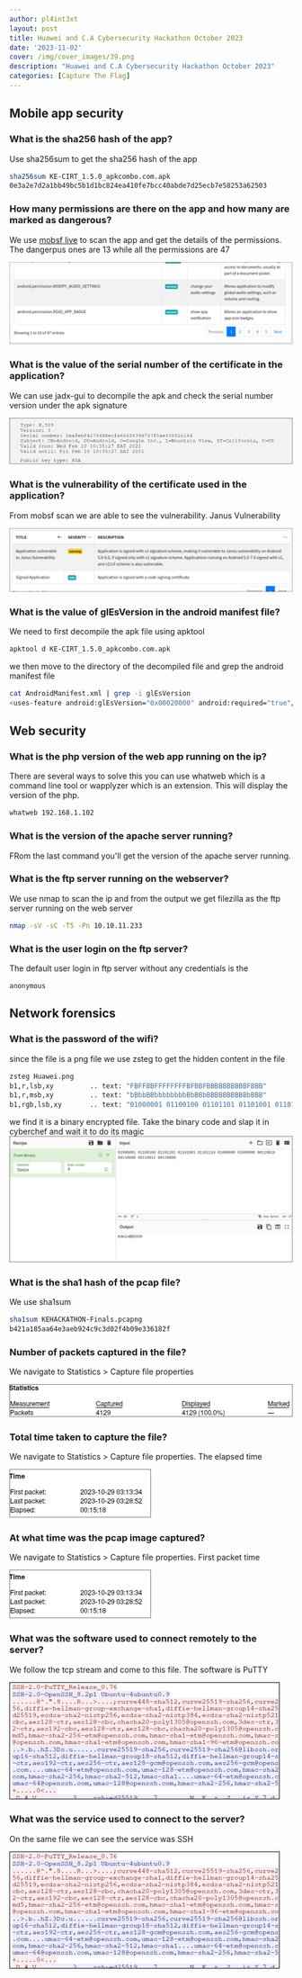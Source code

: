 ```yaml
---
author: pl4int3xt
layout: post
title: Huawei and C.A Cybersecurity Hackathon October 2023
date: '2023-11-02'
cover: /img/cover_images/39.png
description: "Huawei and C.A Cybersecurity Hackathon October 2023"
categories: [Capture The Flag]
---
```


## Mobile app security
### What is the sha256 hash of the app?
Use sha256sum to get the sha256 hash of the app
```bash
sha256sum KE-CIRT_1.5.0_apkcombo.com.apk
0e3a2e7d2a1bb49bc5b1d1bc824ea410fe7bcc40abde7d25ecb7e58253a62503
```
### How many permissions are there on the app and how many are marked as dangerous?
We use [mobsf live](https://mobsf.live/) to scan the app and get the details of the permissions. The dangerpus ones are 13 while all the permissions are 47

![img-description](7.png)

### What is the value of the serial number of the certificate in the application?
We can use jadx-gui to decompile the apk and check the serial number version under the apk signature

![img-description](5.png)

### What is the vulnerability of the certificate used in the application?
From mobsf scan we are able to see the vulnerability. Janus Vulnerability

![img-description](6.png)
### What is the value of glEsVersion in the android manifest file?
We need to first decompile the apk file using apktool
```bash
apktool d KE-CIRT_1.5.0_apkcombo.com.apk
```
we then move to the directory of the decompiled file and grep the android manifest file
```bash
cat AndroidManifest.xml | grep -i glEsVersion
<uses-feature android:glEsVersion="0x00020000" android:required="true"/>
```
## Web security
### What is the php version of the web app running on the ip?
There are several ways to solve this you can use whatweb which is a command line tool or wapplyzer which is an extension. This will display the version of the php.
```bash
whatweb 192.168.1.102
```
### What is the version of the apache server running?
FRom the last command you'll get the version of the apache server running.
### What is the ftp server running on the webserver?
We use nmap to scan the ip and from the output we get filezilla as the ftp server running on the web server
```bash
nmap -sV -sC -T5 -Pn 10.10.11.233
```
### What is the user login on the ftp server?
The default user login in ftp server without any credentials is the 
```
anonymous
```
## Network forensics
### What is the password of the wifi?
since the file is a png file we use zsteg to get the hidden content in the file
```bash
zsteg Huawei.png
b1,r,lsb,xy         .. text: "FBFFBBFFFFFFFFBFBBFBBBBBBBBBBFBBB"
b1,r,msb,xy         .. text: "bBbbBBbbbbbbbbBbBBbBBBBBBBBBBbBBB"
b1,rgb,lsb,xy       .. text: "01000001 01100100 01101101 01101001 01101110 01000000 01000000 00110010 00110000 00110011 00110000 "
```
we find it is a binary encrypted file. Take the binary code and slap it in cyberchef and wait it to do its magic
![img-description](3.png)

### What is the sha1 hash of the pcap file?
We use sha1sum
```bash
sha1sum KEHACKATHON-Finals.pcapng
b421a185aa64e3aeb924c9c3d02f4b09e336182f
```
### Number of packets captured in the file?
We navigate to Statistics > Capture file properties

![img-description](4.png)

### Total time taken to capture the file?
We navigate to Statistics > Capture file properties. The elapsed time

![img-description](2.png)

### At what time was the pcap image captured?
We navigate to Statistics > Capture file properties. First packet time 

![img-description](2.png)
### What was the software used to connect remotely to the server?
We follow the tcp stream and come to this file. The software is PuTTY

![img-description](1.png)
### What was the service used to connect to the server?
On the same file we can see the service was SSH

![img-description](1.png)

